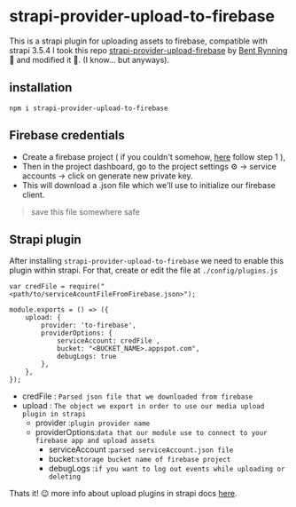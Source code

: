 # strapi-provider-upload-to-firebase

This is a strapi plugin for uploading assets to firebase, compatible with strapi 3.5.4
I took this repo [strapi-provider-upload-firebase](https://github.com/bentrynning/strapi-provider-upload-firebase)  by  [Bent Rynning](https://github.com/bentrynning) 👋 and modified it 🤟. (I know... but anyways).

## installation

```npm i strapi-provider-upload-to-firebase```


## Firebase credentials

- Create a firebase project ( if you couldn't somehow, [here](https://firebase.google.com/docs/web/setup)  follow step 1 ),
- Then in the project dashboard, go to the project settings ⚙️ -> service accounts -> click on generate new private key.
- This will download a .json file which we'll use to initialize our firebase client. 
> save this file somewhere safe

## Strapi plugin

After installing `strapi-provider-upload-to-firebase` we need to enable this plugin within strapi. For that, create or edit the file at `./config/plugins.js`
```
var credFile = require("<path/to/serviceAcountFileFromFirebase.json>");

module.exports = () => ({
    upload: {
        provider: 'to-firebase',
        providerOptions: {
            serviceAccount: credFile ,
            bucket: "<BUCKET_NAME>.appspot.com",
            debugLogs: true
        },
    },
}); 

```
- credFile : `Parsed json file that we downloaded from firebase`
- upload : `The object we export in order to use our media upload plugin in strapi`
  - provider :`plugin provider name`
  - providerOptions:`data that our module use to connect to your firebase app and upload assets`
    - serviceAccount :`parsed serviceAccount.json file`
    - bucket:`storage bucket name of firebase project`
    - debugLogs :`if you want to log out events while uploading or deleting`


Thats it! 😉
 more info about upload plugins in strapi docs [here](https://strapi.io/documentation/developer-docs/latest/development/plugins/upload.html#enabling-the-provider). 